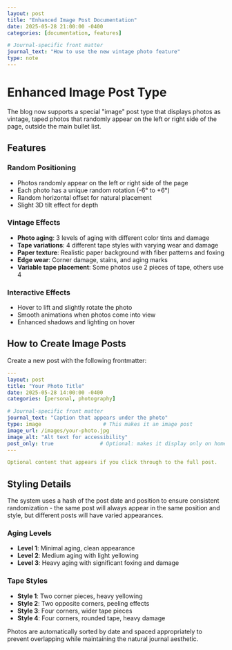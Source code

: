 ```yaml
---
layout: post
title: "Enhanced Image Post Documentation"
date: 2025-05-28 21:00:00 -0400
categories: [documentation, features]

# Journal-specific front matter
journal_text: "How to use the new vintage photo feature"
type: note
---
```


# Enhanced Image Post Type

The blog now supports a special "image" post type that displays photos as vintage, taped photos that randomly appear on the left or right side of the page, outside the main bullet list.

## Features

### Random Positioning
- Photos randomly appear on the left or right side of the page
- Each photo has a unique random rotation (-6° to +6°)
- Random horizontal offset for natural placement
- Slight 3D tilt effect for depth

### Vintage Effects
- **Photo aging**: 3 levels of aging with different color tints and damage
- **Tape variations**: 4 different tape styles with varying wear and damage
- **Paper texture**: Realistic paper background with fiber patterns and foxing
- **Edge wear**: Corner damage, stains, and aging marks
- **Variable tape placement**: Some photos use 2 pieces of tape, others use 4

### Interactive Effects
- Hover to lift and slightly rotate the photo
- Smooth animations when photos come into view
- Enhanced shadows and lighting on hover

## How to Create Image Posts

Create a new post with the following frontmatter:

```yaml
---
layout: post
title: "Your Photo Title"
date: 2025-05-28 14:00:00 -0400
categories: [personal, photography]

# Journal-specific front matter
journal_text: "Caption that appears under the photo"
type: image                    # This makes it an image post
image_url: /images/your-photo.jpg
image_alt: "Alt text for accessibility"
post_only: true               # Optional: makes it display only on home page
---

Optional content that appears if you click through to the full post.
```

## Styling Details

The system uses a hash of the post date and position to ensure consistent randomization - the same post will always appear in the same position and style, but different posts will have varied appearances.

### Aging Levels
- **Level 1**: Minimal aging, clean appearance
- **Level 2**: Medium aging with light yellowing
- **Level 3**: Heavy aging with significant foxing and damage

### Tape Styles
- **Style 1**: Two corner pieces, heavy yellowing
- **Style 2**: Two opposite corners, peeling effects
- **Style 3**: Four corners, wider tape pieces
- **Style 4**: Four corners, rounded tape, heavy damage

Photos are automatically sorted by date and spaced appropriately to prevent overlapping while maintaining the natural journal aesthetic.

